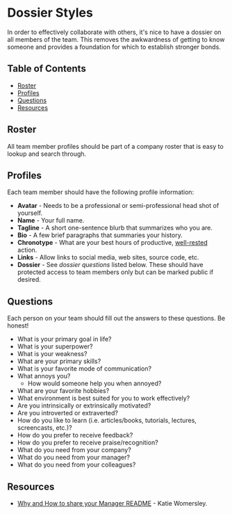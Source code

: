 # Dossier Styles

In order to effectively collaborate with others, it's nice to have a dossier on all members of the
team. This removes the awkwardness of getting to know someone and provides a foundation for which to
establish stronger bonds.

<!-- Tocer[start]: Auto-generated, don't remove. -->

## Table of Contents

  - [Roster](#roster)
  - [Profiles](#profiles)
  - [Questions](#questions)
  - [Resources](#resources)

<!-- Tocer[finish]: Auto-generated, don't remove. -->

## Roster

All team member profiles should be part of a company roster that is easy to lookup and search
through.

## Profiles

Each team member should have the following profile information:

- **Avatar** - Needs to be a professional or semi-professional head shot of yourself.
- **Name** - Your full name.
- **Tagline** - A short one-sentence blurb that summarizes who you are.
- **Bio** - A few brief paragraphs that summaries your history.
- **Chronotype** - What are your best hours of productive, [well-rested](https://is.gd/TGguix)
  action.
- **Links** - Allow links to social media, web sites, source code, etc.
- **Dossier** - See *dossier questions* listed below. These should have protected access to team
  members only but can be marked public if desired.

## Questions

Each person on your team should fill out the answers to these questions. Be honest!

- What is your primary goal in life?
- What is your superpower?
- What is your weakness?
- What are your primary skills?
- What is your favorite mode of communication?
- What annoys you?
  - How would someone help you when annoyed?
- What are your favorite hobbies?
- What environment is best suited for you to work effectively?
- Are you intrinsically or extrinsically motivated?
- Are you introverted or extraverted?
- How do you like to learn (i.e. articles/books, tutorials, lectures, screencasts, etc.)?
- How do you prefer to receive feedback?
- How do you prefer to receive praise/recognition?
- What do you need from your company?
- What do you need from your manager?
- What do you need from your colleagues?

## Resources

- [Why and How to share your Manager README](https://is.gd/EPavfT) - Katie Womersley.
